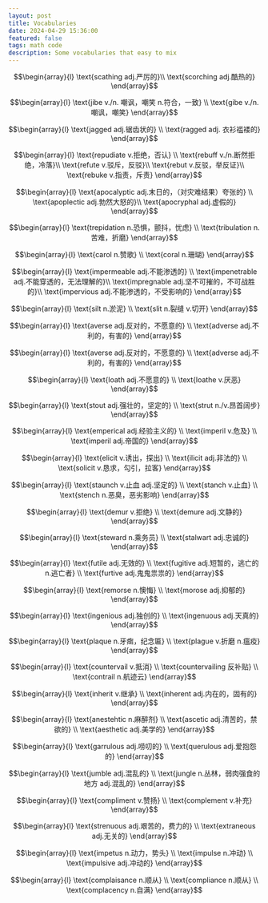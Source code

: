 ```yaml
---
layout: post
title: Vocabularies
date: 2024-04-29 15:36:00
featured: false
tags: math code
description: Some vocabularies that easy to mix
---
```


$$\begin{array}{l}
\text{scathing adj.严厉的}\\
\text{scorching adj.酷热的}
\end{array}$$

$$\begin{array}{l}
\text{jibe v./n. 嘲讽，嘲笑 n.符合，一致} \\
\text{gibe v./n. 嘲讽，嘲笑}
\end{array}$$

$$\begin{array}{l}
\text{jagged adj.锯齿状的} \\
\text{ragged adj. 衣衫褴褛的}
\end{array}$$

$$\begin{array}{l}
\text{repudiate v.拒绝，否认} \\
\text{rebuff v./n.断然拒绝，冷落}\\
\text{refute v.驳斥，反驳}\\
\text{rebut v.反驳，举反证}\\
\text{rebuke v.指责，斥责}
\end{array}$$

$$\begin{array}{l}
\text{apocalyptic adj.末日的，（对灾难结果）夸张的} \\
\text{apoplectic adj.勃然大怒的}\\
\text{apocryphal adj.虚假的}
\end{array}$$

$$\begin{array}{l}
\text{trepidation n.恐惧，颤抖，忧虑} \\
\text{tribulation n.苦难，折磨}
\end{array}$$

$$\begin{array}{l}
\text{carol n.赞歌} \\
\text{coral n.珊瑚}
\end{array}$$

$$\begin{array}{l}
\text{impermeable adj.不能渗透的} \\
\text{impenetrable adj.不能穿透的，无法理解的}\\
\text{impregnable adj.坚不可摧的，不可战胜的}\\
\text{impervious adj.不能渗透的，不受影响的}
\end{array}$$

$$\begin{array}{l}
\text{silt n.淤泥} \\
\text{slit n.裂缝 v.切开}
\end{array}$$

$$\begin{array}{l}
\text{averse adj.反对的，不愿意的} \\
\text{adverse adj.不利的，有害的}
\end{array}$$

$$\begin{array}{l}
\text{averse adj.反对的，不愿意的} \\
\text{adverse adj.不利的，有害的}
\end{array}$$

$$\begin{array}{l}
\text{loath adj.不愿意的} \\
\text{loathe v.厌恶}
\end{array}$$

$$\begin{array}{l}
\text{stout adj.强壮的，坚定的} \\
\text{strut n./v.昂首阔步}
\end{array}$$

$$\begin{array}{l}
\text{emperical adj.经验主义的} \\
\text{imperil v.危及} \\
\text{imperil adj.帝国的}
\end{array}$$

$$\begin{array}{l}
\text{elicit v.诱出，探出} \\
\text{ilicit adj.非法的} \\
\text{solicit v.恳求，勾引，拉客}
\end{array}$$

$$\begin{array}{l}
\text{staunch v.止血 adj.坚定的} \\
\text{stanch v.止血} \\
\text{stench n.恶臭，恶劣影响}
\end{array}$$

$$\begin{array}{l}
\text{demur v.拒绝} \\
\text{demure adj.文静的}
\end{array}$$

$$\begin{array}{l}
\text{steward n.乘务员} \\
\text{stalwart adj.忠诚的}
\end{array}$$

$$\begin{array}{l}
\text{futile adj.无效的} \\
\text{fugitive adj.短暂的，逃亡的 n.逃亡者} \\
\text{furtive adj.鬼鬼祟祟的}
\end{array}$$

$$\begin{array}{l}
\text{remorse n.懊悔} \\
\text{morose adj.抑郁的}
\end{array}$$

$$\begin{array}{l}
\text{ingenious adj.独创的} \\
\text{ingenuous adj.天真的}
\end{array}$$

$$\begin{array}{l}
\text{plaque n.牙癍，纪念匾} \\
\text{plague v.折磨 n.瘟疫}
\end{array}$$

$$\begin{array}{l}
\text{countervail v.抵消} \\
\text{countervailing 反补贴} \\
\text{contrail n.航迹云}
\end{array}$$

$$\begin{array}{l}
\text{inherit v.继承} \\
\text{inherent adj.内在的，固有的}
\end{array}$$

$$\begin{array}{l}
\text{anestehtic n.麻醉剂} \\
\text{ascetic adj.清苦的，禁欲的} \\
\text{aesthetic adj.美学的}
\end{array}$$

$$\begin{array}{l}
\text{garrulous adj.唠叨的} \\
\text{querulous adj.爱抱怨的}
\end{array}$$

$$\begin{array}{l}
\text{jumble adj.混乱的} \\
\text{jungle n.丛林，弱肉强食的地方 adj.混乱的}
\end{array}$$

$$\begin{array}{l}
\text{compliment v.赞扬} \\
\text{complement v.补充}
\end{array}$$

$$\begin{array}{l}
\text{strenuous adj.艰苦的，费力的} \\
\text{extraneous adj.无关的}
\end{array}$$

$$\begin{array}{l}
\text{impetus n.动力，势头} \\
\text{impulse n.冲动} \\
\text{impulsive adj.冲动的}
\end{array}$$


$$\begin{array}{l}
\text{complaisance n.顺从} \\
\text{compliance n.顺从} \\
\text{complacency n.自满}
\end{array}$$
